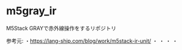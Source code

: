 # m5gray_ir

M5Stack GRAYで赤外線操作をするリポジトリ

参考元:
・https://lang-ship.com/blog/work/m5stack-ir-unit/
・
・
・
・
